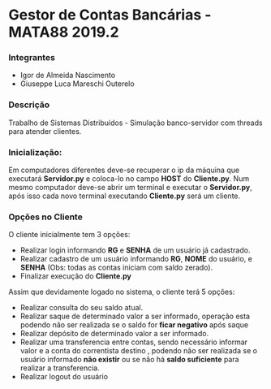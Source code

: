 # Gestor de Contas Bancárias - MATA88 2019.2
### Integrantes
* Igor de Almeida Nascimento
* Giuseppe Luca Mareschi Outerelo

### Descrição
Trabalho de Sistemas Distribuídos - Simulação banco-servidor com threads para atender clientes.

### Inicialização:
Em computadores diferentes deve-se recuperar o ip da máquina que executará **Servidor.py** e coloca-lo no campo **HOST** do **Cliente.py**. Num mesmo computador deve-se abrir um terminal e executar o **Servidor.py**, após isso cada novo terminal executando **Cliente.py** será um cliente.
  
### Opções no Cliente
O cliente inicialmente tem 3 opções:
* Realizar login informando __RG__ e **SENHA** de um usuário já cadastrado.
* Realizar cadastro de um usuário informando **RG**, **NOME** do usuário, e **SENHA** (Obs: todas as contas iniciam com saldo zerado).
* Finalizar execução do **Cliente.py**
    
Assim que devidamente logado no sistema, o cliente terá 5 opções:
* Realizar consulta do seu saldo atual.
* Realizar saque de determinado valor a ser informado, operação esta podendo não ser realizada se o saldo for **ficar negativo** após saque
* Realizar depósito de determinado valor a ser informado.
* Realizar uma transferencia entre contas, sendo necessário informar valor e a conta do correntista destino , podendo não ser realizada se o usuário informado **não existir** ou se não há **saldo suficiente** para realizar a transferencia.
* Realizar logout do usuário

